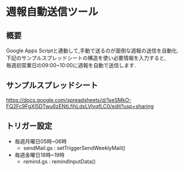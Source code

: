 # 週報自動送信ツール
## 概要
Google Apps Scriptと連動して,手動で送るのが面倒な週報の送信を自動化.  
下記のサンプルスプレッドシートの構造を使い必要情報を入力すると,  
毎週初営業日の09:00~10:00に週報を自動で送信します.
## サンプルスプレッドシート
https://docs.google.com/spreadsheets/d/1seSMkO-FQ2Fc9FgXI5DTwu6zENtLfihLdxLVlvqfLC0/edit?usp=sharing
## トリガー設定
- 毎週月曜日05時~06時
  - sendMail.gs : setTriggerSendWeeklyMail()
- 毎週金曜日18時~19時
  - remind.gs : remindInputData()
  
